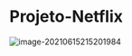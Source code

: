 # Projeto-Netflix

![image-20210615215201984](https://user-images.githubusercontent.com/85197278/122141697-3e0b3b00-ce24-11eb-8fa8-fd492817eec6.png)
